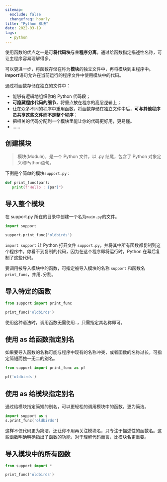 ```yaml
---
sitemap:
  exclude: false
  changefreq: hourly
title: "Python 模块"
date: 2022-03-19
tags:
  - python
---
```


使用函数的优点之一是可**将代码块与主程序分离**。通过给函数指定描述性名称，可让主程序容易理解得多。

可以更进一步，将函数存储在称为**模块**的独立文件中，再将模块到主程序中。**import**语句允许在当前运行的程序文件中使用模块中的代码。

通过将函数存储在独立的文件中：
* 能够有逻辑地组织你的 Python 代码段；
* **可隐藏程序代码的细节**，将重点放在程序的高层逻辑上；
* 让在众多不同的程序中重用函数，将函数存储在独立文件中后，**可与其他程序员共享这些文件而不是整个程序**；
* 把相关的代码分配到一个模块里能让你的代码更好用，更易懂。
* ......


## 创建模块

> 模块(Module)，是一个 Python 文件，以 .py 结尾，包含了 Python 对象定义和Python语句。

下例是个简单的模块`support.py`：

```py
def print_func(par):
   print(f"Hello : {par}")
```

## 导入整个模块

在 support.py 所在的目录中创建一个名为`main.py`的文件。

```py
import support

support.print_func('oldbirds')
```

`import support` 让 Python 打开文件 `support.py`，并将其中所有函数都复制到这个程序中。你看不到复制的代码，因为在这个程序即将运行时，Python 在幕后复制了这些代码。

要调用被导入模块中的函数，可指定被导入模块的名称 `support` 和函数名 `print_func`，并用`.`分割。

## 导入特定的函数

```py
from support import print_func

print_func('oldbirds')
```

使用这种语法时，调用函数无需使用`.`，只需指定其名称即可。

## 使用 as 给函数指定别名

如果要导入函数的名称可能与程序中现有的名称冲突，或者函数的名称过长，可指定简短而独一无二的别名。

```py
from support import print_func as pf

pf('oldbirds')
```

## 使用 as 给模块指定别名

通过给模块指定简短的别名，可以更轻松的调用模块中的函数，更为简洁。

```py
import support as s
s.print_func('oldbirds')
```

这样不仅代码更为简洁，还让你不用再关注模块名，只专注于描述性的函数名。这些函数明确明确指出了函数的功能，对于理解代码而言，比模块名更重要。

## 导入模块中的所有函数

```py
from support import *

print_func('oldbirds')
```








